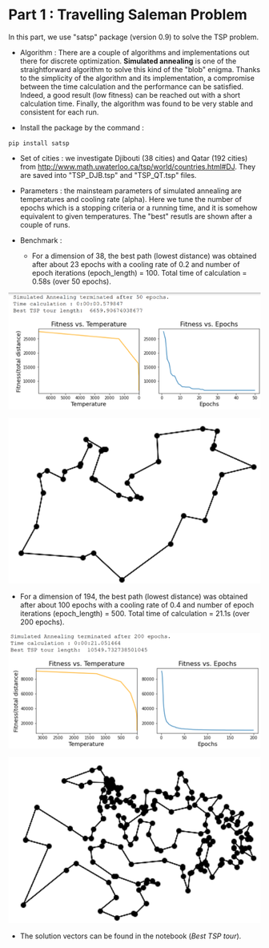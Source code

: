 # Part 1 : Travelling Saleman Problem

In this part, we use "satsp" package (version 0.9) to solve the TSP problem.

- Algorithm : 
There are a couple of algorithms and implementations out there for discrete optimization. **Simulated annealing** is one of the straightforward  algorithm to solve this kind of the "blob" enigma. Thanks to the simplicity of the algorithm and its implementation, a compromise between the time calculation and the performance can be satisfied. Indeed, a good result (low fitness) can be reached out with a short calculation time. Finally, the algorithm was found to be very stable and consistent for each run.  

- Install the package by the command :

```
pip install satsp
```
- Set of cities : we investigate Djibouti (38 cities) and Qatar (192 cities) from http://www.math.uwaterloo.ca/tsp/world/countries.html#DJ. They are saved into "TSP_DJB.tsp" and "TSP_QT.tsp" files. 

- Parameters : the mainsteam parameters of simulated annealing are temperatures and cooling rate (alpha). Here we tune the number of epochs which is a stopping criteria or a running time, and it is somehow equivalent to given temperatures. The "best" resutls are shown after a couple of runs.     

- Benchmark : 
   - For a dimension of 38, the best path (lowest distance) was obtained after about 23 epochs with a cooling rate of 0.2 and number of epoch iterations (epoch_length) = 100. Total time of calculation = 0.58s (over 50 epochs).
   
![Convergence curves](ImgRes/TSP_Djbouti.png)

![Djibouti path](ImgRes/TSP_Djbouti_path.png)
   
   - For a dimension of 194, the best path (lowest distance) was obtained after about 100 epochs with a cooling rate of 0.4 and number of epoch iterations (epoch_length) = 500. Total time of calculation = 21.1s (over 200 epochs).
   
![Convergence curves](ImgRes/TSP_Qatar.png)

![Djibouti path](ImgRes/TSP_Qatar_path.png)

   - The solution vectors can be found in the notebook (*Best TSP tour*). 
